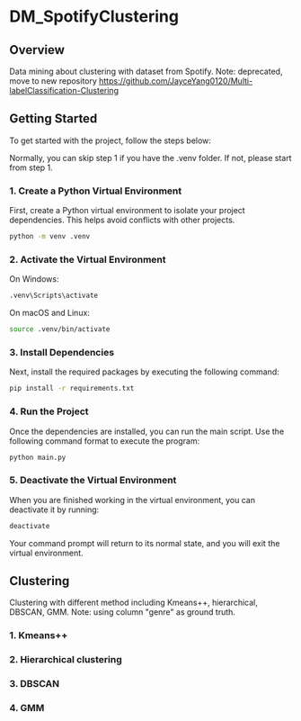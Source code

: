 # DM_SpotifyClustering

## Overview

Data mining about clustering with dataset from Spotify.
Note: deprecated, move to new repository https://github.com/JayceYang0120/Multi-labelClassification-Clustering

## Getting Started

To get started with the project, follow the steps below:

Normally, you can skip step 1 if you have the \.venv folder. If not, please start from step 1.

### 1. Create a Python Virtual Environment

First, create a Python virtual environment to isolate your project dependencies. This helps avoid conflicts with other projects.

```bash
python -m venv .venv
```

### 2. Activate the Virtual Environment
On Windows:
```bash
.venv\Scripts\activate
```
On macOS and Linux:
```bash
source .venv/bin/activate
```

### 3. Install Dependencies
Next, install the required packages by executing the following command:

```bash
pip install -r requirements.txt
```

### 4. Run the Project
Once the dependencies are installed, you can run the main script. Use the following command format to execute the program:

```bash
python main.py
```

### 5. Deactivate the Virtual Environment
When you are finished working in the virtual environment, you can deactivate it by running:

```bash
deactivate
```
Your command prompt will return to its normal state, and you will exit the virtual environment.

## Clustering

Clustering with different method including Kmeans++, hierarchical, DBSCAN, GMM.
Note: using column "genre" as ground truth.

### 1. Kmeans++

### 2. Hierarchical clustering

### 3. DBSCAN

### 4. GMM
